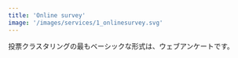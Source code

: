 ```yaml
---
title: 'Online survey'
image: '/images/services/1_onlinesurvey.svg'
---
```


投票クラスタリングの最もベーシックな形式は、ウェブアンケートです。
